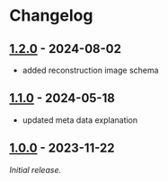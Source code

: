 # Changelog

<!-- format ref: https://github.com/vweevers/common-changelog -->

## [1.2.0] - 2024-08-02

- added reconstruction image schema

[1.2.0]: https://github.com/visor-tech/visor-data-schema/releases/tag/v1.2.0

## [1.1.0] - 2024-05-18

- updated meta data explanation

[1.1.0]: https://github.com/visor-tech/visor-data-schema/releases/tag/v1.1.0

## [1.0.0] - 2023-11-22

_Initial release._

[1.0.0]: https://github.com/visor-tech/visor-data-schema/releases/tag/v1.0.0
